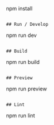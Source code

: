 npm install

```

## Run / Develop

```

npm run dev

```

## Build

```

npm run build

```

## Preview

```

npm run preview

```

## Lint

```

npm run lint

```

```
